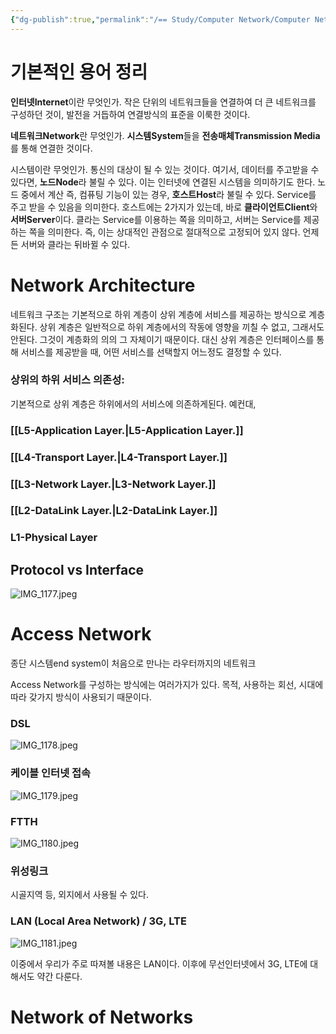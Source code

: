 ```yaml
---
{"dg-publish":true,"permalink":"/== Study/Computer Network/Computer Network INTRO_/","created":"2023-12-14T17:34:58.000+09:00","updated":"2025-01-14T15:33:44.000+09:00"}
---
```



# 기본적인 용어 정리

**인터넷Internet**이란 무엇인가.
작은 단위의 네트워크들을 연결하여 더 큰 네트워크를 구성하던 것이, 발전을 거듭하여 연결방식의 표준을 이룩한 것이다.

**네트워크Network**란 무엇인가.
**시스템System**들을 **전송매체Transmission Media**를 통해 연결한 것이다.

시스템이란 무엇인가.
통신의 대상이 될 수 있는 것이다.
여기서, 데이터를 주고받을 수 있다면, **노드Node**라 불릴  수 있다. 이는 인터넷에 연결된 시스템을 의미하기도 한다.
노드 중에서 계산 즉, 컴퓨팅 기능이 있는 경우, **호스트Host**라 불릴 수 있다. Service를 주고 받을 수 있음을 의미한다.
호스트에는 2가지가 있는데, 바로 **클라이언트Client**와 **서버Server**이다. 클라는 Service를 이용하는 쪽을 의미하고, 서버는 Service를 제공하는 쪽을 의미한다. 즉, 이는 상대적인 관점으로 절대적으로 고정되어 있지 않다. 언제든 서버와 클라는 뒤바뀔 수 있다.

# Network Architecture

네트워크 구조는 기본적으로 하위 계층이 상위 계층에 서비스를 제공하는 방식으로 계층화된다. 상위 계층은 일반적으로 하위 계층에서의 작동에 영향을 끼칠 수 없고, 그래서도 안된다. 그것이 계층화의 의의 그 자체이기 때문이다. 대신 상위 계층은 인터페이스를 통해 서비스를 제공받을 때, 어떤 서비스를 선택할지 어느정도 결정할 수 있다.

### 상위의 하위 서비스 의존성:
기본적으로 상위 계층은 하위에서의 서비스에 의존하게된다.
예컨대,

### [[L5-Application Layer.\|L5-Application Layer.]]

### [[L4-Transport Layer.\|L4-Transport Layer.]]
### [[L3-Network Layer.\|L3-Network Layer.]]
### [[L2-DataLink Layer.\|L2-DataLink Layer.]]
### L1-Physical Layer

## Protocol vs Interface
![IMG_1177.jpeg](/img/user/z-Attached%20Files/IMG_1177.jpeg)

# Access Network
종단 시스템end system이 처음으로 만나는 라우터까지의 네트워크

Access Network를 구성하는 방식에는 여러가지가 있다. 목적, 사용하는 회선, 시대에 따라 갖가지 방식이 사용되기 때문이다.

### DSL
![IMG_1178.jpeg](/img/user/z-Attached%20Files/IMG_1178.jpeg)
### 케이블 인터넷 접속
![IMG_1179.jpeg](/img/user/z-Attached%20Files/IMG_1179.jpeg)
### FTTH
![IMG_1180.jpeg](/img/user/z-Attached%20Files/IMG_1180.jpeg)
### 위성링크
시골지역 등, 외지에서 사용될 수 있다.
### LAN (Local Area Network) / 3G, LTE
![IMG_1181.jpeg](/img/user/z-Attached%20Files/IMG_1181.jpeg)

이중에서 우리가 주로 따져볼 내용은 LAN이다. 이후에 무선인터넷에서 3G, LTE에 대해서도 약간 다룬다.

# Network of Networks